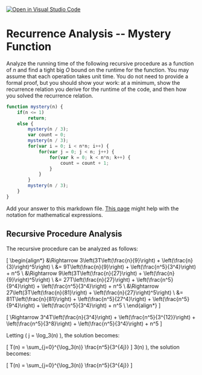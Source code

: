 [![Open in Visual Studio Code](https://classroom.github.com/assets/open-in-vscode-718a45dd9cf7e7f842a935f5ebbe5719a5e09af4491e668f4dbf3b35d5cca122.svg)](https://classroom.github.com/online_ide?assignment_repo_id=12596842&assignment_repo_type=AssignmentRepo)
# Recurrence Analysis -- Mystery Function

Analyze the running time of the following recursive procedure as a function of
$n$ and find a tight big $O$ bound on the runtime for the function. You may
assume that each operation takes unit time. You do not need to provide a formal
proof, but you should show your work: at a minimum, show the recurrence relation
you derive for the runtime of the code, and then how you solved the recurrence
relation.

```javascript
function mystery(n) {
    if(n <= 1)
        return;
    else {
        mystery(n / 3);
        var count = 0;
        mystery(n / 3);
        for(var i = 0; i < n*n; i++) {
            for(var j = 0; j < n; j++) {
                for(var k = 0; k < n*n; k++) {
                    count = count + 1;
                }
            }
        }
        mystery(n / 3);
    }
}
```

Add your answer to this markdown file. [This
page](https://docs.github.com/en/get-started/writing-on-github/working-with-advanced-formatting/writing-mathematical-expressions)
might help with the notation for mathematical expressions.

## Recursive Procedure Analysis

The recursive procedure can be analyzed as follows:

\[
\begin{align*}
&\Rightarrow 3\left(3T\left(\frac{n}{9}\right) + \left(\frac{n}{3}\right)^5\right) \\
&= 9T\left(\frac{n}{9}\right) + \left(\frac{n^5}{3^4}\right) + n^5 \\
&\Rightarrow 9\left(3T\left(\frac{n}{27}\right) + \left(\frac{n}{9}\right)^5\right) \\
&= 27T\left(\frac{n}{27}\right) + \left(\frac{n^5}{9^4}\right) + \left(\frac{n^5}{3^4}\right) + n^5 \\
&\Rightarrow 27\left(3T\left(\frac{n}{81}\right) + \left(\frac{n}{27}\right)^5\right) \\
&= 81T\left(\frac{n}{81}\right) + \left(\frac{n^5}{27^4}\right) + \left(\frac{n^5}{9^4}\right) + \left(\frac{n^5}{3^4}\right) + n^5 \\
\end{align*}
\]

\[
\Rightarrow 3^4T\left(\frac{n}{3^4}\right) + \left(\frac{n^5}{3^{12}}\right) + \left(\frac{n^5}{3^8}\right) + \left(\frac{n^5}{3^4}\right) + n^5
\]

Letting \( j = \log_3(n) \), the solution becomes:

\[
T(n) = \sum_{j=0}^{\log_3(n)} \frac{n^5}{3^{4j}}
\]
3(n) \), the solution becomes:

\[
T(n) = \sum_{j=0}^{\log_3(n)} \frac{n^5}{3^{4j}}
\]
